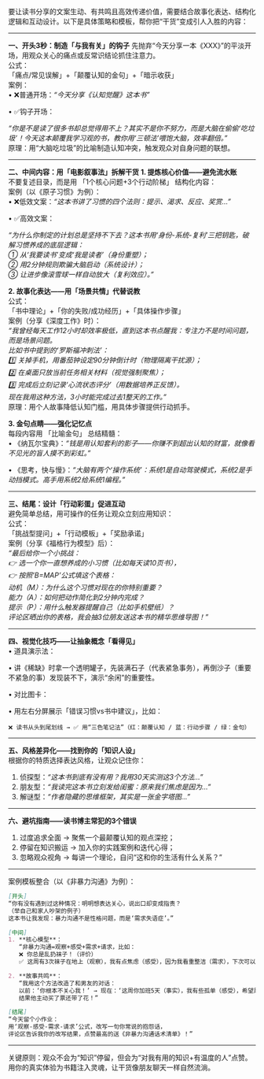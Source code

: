 要让读书分享的文案生动、有共鸣且高效传递价值，需要结合故事化表达、结构化逻辑和互动设计。以下是具体策略和模板，帮你把“干货”变成引人入胜的内容：

---

**一、开头3秒：制造「与我有关」的钩子**
先抛弃“今天分享一本《XXX》”的平淡开场，用观众关心的痛点或反常识结论抓住注意力。  
公式：  
「痛点/常见误解」+「颠覆认知的金句」+「暗示收获」  
案例：  
• ❌普通开场：*“今天分享《认知觉醒》这本书”*  

• ✅钩子开场：  

  *“你是不是读了很多书却总觉得用不上？其实不是你不努力，而是大脑在偷偷‘吃垃圾’！今天这本颠覆我学习观的书，教你用‘三顿法’喂饱大脑，效率翻倍。”*  
原理：用“大脑吃垃圾”的比喻制造认知冲突，触发观众对自身问题的联想。

---

**二、中间内容：用「电影叙事法」拆解干货**
**1. 提炼核心价值——避免流水账**  
不要复述目录，而是用 「1个核心问题+3个行动阶梯」 结构化内容：  
案例（以《原子习惯》为例）：  
• ❌低效文案：*“这本书讲了习惯的四个法则：提示、渴求、反应、奖赏…”*  

• ✅高效文案：  

  *“为什么你制定的计划总是坚持不下去？这本书用‘身份-系统-复利’三把钥匙，破解习惯养成的底层逻辑：  
  ① 从‘我要读书’变成‘我是读者’（身份重塑）；  
  ② 用2分钟规则欺骗大脑启动（系统设计）；  
  ③ 让进步像滚雪球一样自动放大（复利效应）。”*  

**2. 故事化表达——用「场景共情」代替说教**  
公式：  
「书中理论」+「你的失败/成功经历」+「具体操作步骤」  
案例（分享《深度工作》时）：  
*“我曾经每天工作12小时却效率极低，直到这本书点醒我：专注力不是时间问题，而是场景问题。  
比如书中提到的‘罗斯福冲刺法’：  
1️⃣ 关掉手机，用番茄钟设定90分钟倒计时（物理隔离干扰源）；  
2️⃣ 在桌面只放当前任务相关材料（视觉强制聚焦）；  
3️⃣ 完成后立刻记录‘心流状态评分’（用数据培养正反馈）。  
现在我用这种方法，3小时能完成过去1整天的工作。”*  
原理：用个人故事降低认知门槛，用具体步骤提供行动抓手。

**3. 金句点睛——强化记忆点**  
每段内容用 「比喻金句」 总结精髓：  
• 《纳瓦尔宝典》：*“钱是用认知套利的影子——你赚不到超出认知的财富，就像看不见光的盲人摸不到彩虹。”*  

• 《思考，快与慢》：*“大脑有两个‘操作系统’：系统1是自动驾驶模式，系统2是手动挡模式。高手用系统2给系统1编程。”*  


---

**三、结尾：设计「行动彩蛋」促进互动**  
避免简单总结，用可操作的任务让观众立刻应用知识：  
公式：  
「挑战型提问」+「行动模板」+「奖励承诺」  
案例（分享《福格行为模型》后）：  
*“最后给你一个小挑战：  
👉 选一个你一直想养成的小习惯（比如每天读10页书），  
👉 按照‘B=MAP’公式填这个表格：  
动机（M）：为什么这个习惯对现在的你特别重要？  
能力（A）：如何把动作简化到2分钟内完成？  
提示（P）：用什么触发器提醒自己（比如手机壁纸）？  
评论区晒出你的表格，我会抽3位朋友送这本书的精华思维导图！”*  

---

**四、视觉化技巧——让抽象概念「看得见」**  
• 道具演示法：  

  • 讲《稀缺》时拿一个透明罐子，先装满石子（代表紧急事务），再倒沙子（重要不紧急的事）发现装不下，演示“余闲”的重要性。  

• 对比图卡：  

  • 用左右分屏展示「错误习惯vs书中建议」，比如：  

    ❌ 读书从头到尾划线 → ✅ 用“三色笔记法”（红：颠覆认知 / 蓝：行动步骤 / 绿：金句）  

---

**五、风格差异化——找到你的「知识人设」**  
根据你的特质选择表达风格，让观众记住你：  
1. 侦探型：*“这本书到底有没有用？我用30天实测这3个方法…”*  
2. 朋友型：*“我读完这本书立刻发给闺蜜：原来我们焦虑是因为…”*  
3. 解谜型：*“作者隐藏的思维框架，其实是一张金字塔图…”*  

---

**六、避坑指南——读书博主常犯的3个错误**  
1. 过度追求全面 → 聚焦一个最颠覆认知的观点深挖；  
2. 停留在知识搬运 → 加入你的实践案例和迭代心得；  
3. 忽略观众视角 → 每讲一个理论，自问“这和你的生活有什么关系？”  

---

案例模板整合（以《非暴力沟通》为例）：  
```markdown
[开头]  
“你有没有遇到过这种情况：明明想表达关心，说出口却变成指责？  
（举自己和家人吵架的例子）  
这本书让我发现：暴力沟通不是性格问题，而是‘需求失语症’。”  

[中间]  
1. **核心模型**：  
   “非暴力沟通=观察+感受+需求+请求，比如：  
   ❌ 你总是乱扔袜子！（评价）  
   ✅ 这周有3次袜子在地上（观察），我有点焦虑（感受），因为我看重整洁（需求），下次可以放脏衣篮吗（请求）？”  

2. **故事共鸣**：  
   “我用这个方法改造了和男友的对话：  
   以前：‘你根本不关心我！’ → 现在：‘这周你加班5天（事实），我有些孤单（感受），希望周末一起看电影（请求）’  
   结果他主动买了票还带了花！”  

[结尾]  
“今天留个小作业：  
用‘观察-感受-需求-请求’公式，改写一句你常说的抱怨话，  
评论区告诉我你的改写结果，点赞最高的送《非暴力沟通话术清单》！”  
```

---

关键原则：观众不会为“知识”停留，但会为“对我有用的知识+有温度的人”点赞。用你的真实体验为书籍注入灵魂，让干货像朋友聊天一样自然流淌。